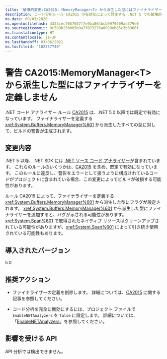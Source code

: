 ```yaml
---
title: '破壊的変更:CA2015: MemoryManager<T> から派生した型にはファイナライザーを定義しません'
description: コード分析ルール CA2015 の有効化によって発生する .NET 5 での破壊的変更について学習します。
ms.date: 09/03/2020
ms.openlocfilehash: 4333cec7657657f7e9ba864bcb9979609ad379e0
ms.sourcegitcommit: 9c589b25b005b9a7f87327646020eb85c3b6306f
ms.translationtype: HT
ms.contentlocale: ja-JP
ms.lasthandoff: 03/06/2021
ms.locfileid: "102257740"
---
```

# <a name="warning-ca2015-do-not-define-finalizers-for-types-derived-from-memorymanagert"></a>警告 CA2015:MemoryManager\<T> から派生した型にはファイナライザーを定義しません

.NET コード アナライザー ルール [CA2015](/visualstudio/code-quality/ca2015) は、.NET 5.0 以降では既定で有効になっています。 ファイナライザーを定義する <xref:System.Buffers.MemoryManager%601> から派生したすべての型に対して、ビルドの警告が生成されます。

## <a name="change-description"></a>変更内容

.NET 5 以降、.NET SDK には [.NET ソース コード アナライザー](../../../../fundamentals/code-analysis/overview.md)が含まれています。 これらのルールのいくつかは、[CA2015](/visualstudio/code-quality/ca2015) を含め、既定で有効になっています。 このルールに違反し、警告をエラーとして扱うように構成されているコードがプロジェクトに含まれている場合、この変更によってビルドが破損する可能性があります。

ルール CA2015 によって、ファイナライザーを定義する <xref:System.Buffers.MemoryManager%601> から派生した型にフラグが設定されます。 <xref:System.Buffers.MemoryManager%601> から派生した型にファイナライザーを追加すると、バグが示される可能性があります。 <xref:System.Span%601> で取得されたネイティブ リソースはクリーンアップされている可能性がありますが、<xref:System.Span%601> によって引き続き使用されている可能性もあります。

## <a name="version-introduced"></a>導入されたバージョン

5.0

## <a name="recommended-action"></a>推奨アクション

- ファイナライザーの定義を削除します。 詳細については、[CA2015](/visualstudio/code-quality/ca2015) に関する記事を参照してください。

- コード分析を完全に無効にするには、プロジェクト ファイルで `EnableNETAnalyzers` を `false` に設定します。 詳細については、「[EnableNETAnalyzers](../../../project-sdk/msbuild-props.md#enablenetanalyzers)」を参照してください。

## <a name="affected-apis"></a>影響を受ける API

API 分析では検出できません。

<!--

### Affected APIs

Not detectable via API analysis.

### Category

Code analysis

-->
